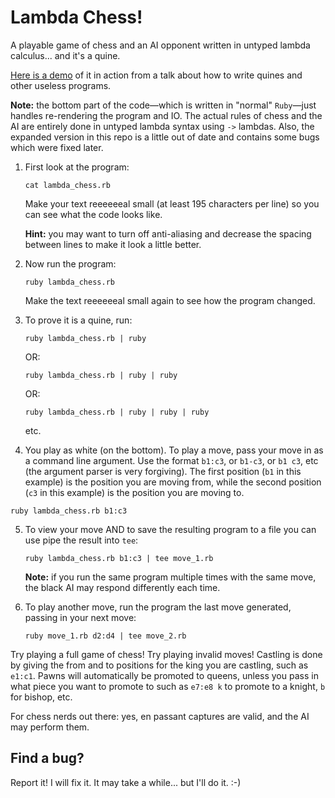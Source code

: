 # Lambda Chess!
A playable game of chess and an AI opponent written in untyped lambda calculus... and it's a quine.

[Here is a demo](https://youtu.be/DC-bjR6WeaM?t=39m7s) of it in action from a talk about how to write quines and other useless programs.

**Note:** the bottom part of the code—which is written in "normal" `Ruby`—just handles re-rendering the program and IO. The actual rules of chess and the AI are entirely done in untyped lambda syntax using `->` lambdas. Also, the expanded version in this repo is a little out of date and contains some bugs which were fixed later.

1. First look at the program:

   `cat lambda_chess.rb`

   Make your text reeeeeeal small (at least 195 characters per line) so you can see what the code looks like.
  
   **Hint:** you may want to turn off anti-aliasing and decrease the spacing between lines to make it look a little better.

2. Now run the program:

   `ruby lambda_chess.rb`

   Make the text reeeeeeal small again to see how the program changed.

3. To prove it is a quine, run:

   `ruby lambda_chess.rb | ruby`

   OR:
   
   `ruby lambda_chess.rb | ruby | ruby`

   OR:
   
   `ruby lambda_chess.rb | ruby | ruby | ruby`

   etc.

4.  You play as white (on the bottom). To play a move, pass your move in as a command line argument. Use the format `b1:c3`, or `b1-c3`, or `b1 c3`, etc (the argument parser is very forgiving). The first position (`b1` in this example) is the position you are moving from, while the second position (`c3` in this example) is the position you are moving to.

   `ruby lambda_chess.rb b1:c3`

5. To view your move AND to save the resulting program to a file you can use pipe the result into `tee`:

   `ruby lambda_chess.rb b1:c3 | tee move_1.rb`

   **Note:** if you run the same program multiple times with the same move, the black AI may respond differently each time.

6. To play another move, run the program the last move generated, passing in your next move:

   `ruby move_1.rb d2:d4 | tee move_2.rb`

Try playing a full game of chess! Try playing invalid moves! Castling is done by giving the from and to positions for the king you are castling, such as `e1:c1`. Pawns will automatically be promoted to queens, unless you pass in what piece you want to promote to such as `e7:e8 k` to promote to a knight, `b` for bishop, etc.

For chess nerds out there: yes, en passant captures are valid, and the AI may perform them.

## Find a bug?

Report it! I will fix it. It may take a while... but I'll do it. :-)
